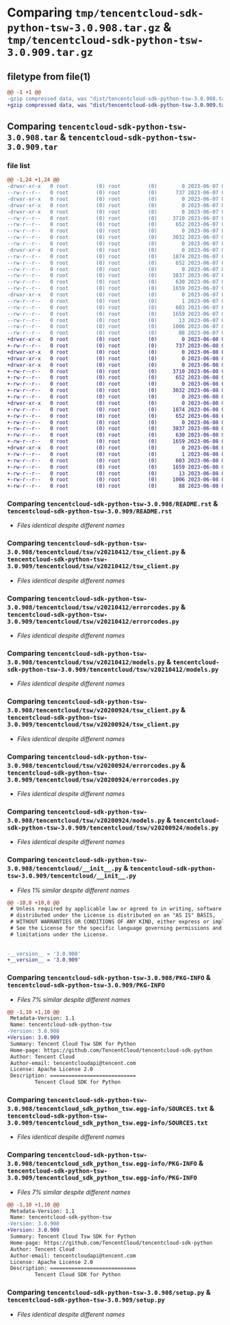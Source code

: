 # Comparing `tmp/tencentcloud-sdk-python-tsw-3.0.908.tar.gz` & `tmp/tencentcloud-sdk-python-tsw-3.0.909.tar.gz`

## filetype from file(1)

```diff
@@ -1 +1 @@
-gzip compressed data, was "dist/tencentcloud-sdk-python-tsw-3.0.908.tar", last modified: Wed Jun  7 00:35:52 2023, max compression
+gzip compressed data, was "dist/tencentcloud-sdk-python-tsw-3.0.909.tar", last modified: Thu Jun  8 00:36:58 2023, max compression
```

## Comparing `tencentcloud-sdk-python-tsw-3.0.908.tar` & `tencentcloud-sdk-python-tsw-3.0.909.tar`

### file list

```diff
@@ -1,24 +1,24 @@
-drwxr-xr-x   0 root         (0) root         (0)        0 2023-06-07 00:35:52.000000 tencentcloud-sdk-python-tsw-3.0.908/
--rw-r--r--   0 root         (0) root         (0)      737 2023-06-07 00:35:52.000000 tencentcloud-sdk-python-tsw-3.0.908/README.rst
-drwxr-xr-x   0 root         (0) root         (0)        0 2023-06-07 00:35:52.000000 tencentcloud-sdk-python-tsw-3.0.908/tencentcloud/
-drwxr-xr-x   0 root         (0) root         (0)        0 2023-06-07 00:35:52.000000 tencentcloud-sdk-python-tsw-3.0.908/tencentcloud/tsw/
-drwxr-xr-x   0 root         (0) root         (0)        0 2023-06-07 00:35:52.000000 tencentcloud-sdk-python-tsw-3.0.908/tencentcloud/tsw/v20210412/
--rw-r--r--   0 root         (0) root         (0)     3710 2023-06-07 00:35:52.000000 tencentcloud-sdk-python-tsw-3.0.908/tencentcloud/tsw/v20210412/tsw_client.py
--rw-r--r--   0 root         (0) root         (0)      652 2023-06-07 00:35:52.000000 tencentcloud-sdk-python-tsw-3.0.908/tencentcloud/tsw/v20210412/errorcodes.py
--rw-r--r--   0 root         (0) root         (0)        0 2023-06-07 00:35:52.000000 tencentcloud-sdk-python-tsw-3.0.908/tencentcloud/tsw/v20210412/__init__.py
--rw-r--r--   0 root         (0) root         (0)     3032 2023-06-07 00:35:52.000000 tencentcloud-sdk-python-tsw-3.0.908/tencentcloud/tsw/v20210412/models.py
--rw-r--r--   0 root         (0) root         (0)        0 2023-06-07 00:35:52.000000 tencentcloud-sdk-python-tsw-3.0.908/tencentcloud/tsw/__init__.py
-drwxr-xr-x   0 root         (0) root         (0)        0 2023-06-07 00:35:52.000000 tencentcloud-sdk-python-tsw-3.0.908/tencentcloud/tsw/v20200924/
--rw-r--r--   0 root         (0) root         (0)     1874 2023-06-07 00:35:52.000000 tencentcloud-sdk-python-tsw-3.0.908/tencentcloud/tsw/v20200924/tsw_client.py
--rw-r--r--   0 root         (0) root         (0)      652 2023-06-07 00:35:52.000000 tencentcloud-sdk-python-tsw-3.0.908/tencentcloud/tsw/v20200924/errorcodes.py
--rw-r--r--   0 root         (0) root         (0)        0 2023-06-07 00:35:52.000000 tencentcloud-sdk-python-tsw-3.0.908/tencentcloud/tsw/v20200924/__init__.py
--rw-r--r--   0 root         (0) root         (0)     3837 2023-06-07 00:35:52.000000 tencentcloud-sdk-python-tsw-3.0.908/tencentcloud/tsw/v20200924/models.py
--rw-r--r--   0 root         (0) root         (0)      630 2023-06-07 00:35:52.000000 tencentcloud-sdk-python-tsw-3.0.908/tencentcloud/__init__.py
--rw-r--r--   0 root         (0) root         (0)     1659 2023-06-07 00:35:52.000000 tencentcloud-sdk-python-tsw-3.0.908/PKG-INFO
-drwxr-xr-x   0 root         (0) root         (0)        0 2023-06-07 00:35:52.000000 tencentcloud-sdk-python-tsw-3.0.908/tencentcloud_sdk_python_tsw.egg-info/
--rw-r--r--   0 root         (0) root         (0)        1 2023-06-07 00:35:52.000000 tencentcloud-sdk-python-tsw-3.0.908/tencentcloud_sdk_python_tsw.egg-info/dependency_links.txt
--rw-r--r--   0 root         (0) root         (0)      603 2023-06-07 00:35:52.000000 tencentcloud-sdk-python-tsw-3.0.908/tencentcloud_sdk_python_tsw.egg-info/SOURCES.txt
--rw-r--r--   0 root         (0) root         (0)     1659 2023-06-07 00:35:52.000000 tencentcloud-sdk-python-tsw-3.0.908/tencentcloud_sdk_python_tsw.egg-info/PKG-INFO
--rw-r--r--   0 root         (0) root         (0)       13 2023-06-07 00:35:52.000000 tencentcloud-sdk-python-tsw-3.0.908/tencentcloud_sdk_python_tsw.egg-info/top_level.txt
--rw-r--r--   0 root         (0) root         (0)     1006 2023-06-07 00:35:52.000000 tencentcloud-sdk-python-tsw-3.0.908/setup.py
--rw-r--r--   0 root         (0) root         (0)       88 2023-06-07 00:35:52.000000 tencentcloud-sdk-python-tsw-3.0.908/setup.cfg
+drwxr-xr-x   0 root         (0) root         (0)        0 2023-06-08 00:36:58.000000 tencentcloud-sdk-python-tsw-3.0.909/
+-rw-r--r--   0 root         (0) root         (0)      737 2023-06-08 00:36:58.000000 tencentcloud-sdk-python-tsw-3.0.909/README.rst
+drwxr-xr-x   0 root         (0) root         (0)        0 2023-06-08 00:36:58.000000 tencentcloud-sdk-python-tsw-3.0.909/tencentcloud/
+drwxr-xr-x   0 root         (0) root         (0)        0 2023-06-08 00:36:58.000000 tencentcloud-sdk-python-tsw-3.0.909/tencentcloud/tsw/
+drwxr-xr-x   0 root         (0) root         (0)        0 2023-06-08 00:36:58.000000 tencentcloud-sdk-python-tsw-3.0.909/tencentcloud/tsw/v20210412/
+-rw-r--r--   0 root         (0) root         (0)     3710 2023-06-08 00:36:58.000000 tencentcloud-sdk-python-tsw-3.0.909/tencentcloud/tsw/v20210412/tsw_client.py
+-rw-r--r--   0 root         (0) root         (0)      652 2023-06-08 00:36:58.000000 tencentcloud-sdk-python-tsw-3.0.909/tencentcloud/tsw/v20210412/errorcodes.py
+-rw-r--r--   0 root         (0) root         (0)        0 2023-06-08 00:36:58.000000 tencentcloud-sdk-python-tsw-3.0.909/tencentcloud/tsw/v20210412/__init__.py
+-rw-r--r--   0 root         (0) root         (0)     3032 2023-06-08 00:36:58.000000 tencentcloud-sdk-python-tsw-3.0.909/tencentcloud/tsw/v20210412/models.py
+-rw-r--r--   0 root         (0) root         (0)        0 2023-06-08 00:36:58.000000 tencentcloud-sdk-python-tsw-3.0.909/tencentcloud/tsw/__init__.py
+drwxr-xr-x   0 root         (0) root         (0)        0 2023-06-08 00:36:58.000000 tencentcloud-sdk-python-tsw-3.0.909/tencentcloud/tsw/v20200924/
+-rw-r--r--   0 root         (0) root         (0)     1874 2023-06-08 00:36:58.000000 tencentcloud-sdk-python-tsw-3.0.909/tencentcloud/tsw/v20200924/tsw_client.py
+-rw-r--r--   0 root         (0) root         (0)      652 2023-06-08 00:36:58.000000 tencentcloud-sdk-python-tsw-3.0.909/tencentcloud/tsw/v20200924/errorcodes.py
+-rw-r--r--   0 root         (0) root         (0)        0 2023-06-08 00:36:58.000000 tencentcloud-sdk-python-tsw-3.0.909/tencentcloud/tsw/v20200924/__init__.py
+-rw-r--r--   0 root         (0) root         (0)     3837 2023-06-08 00:36:58.000000 tencentcloud-sdk-python-tsw-3.0.909/tencentcloud/tsw/v20200924/models.py
+-rw-r--r--   0 root         (0) root         (0)      630 2023-06-08 00:36:58.000000 tencentcloud-sdk-python-tsw-3.0.909/tencentcloud/__init__.py
+-rw-r--r--   0 root         (0) root         (0)     1659 2023-06-08 00:36:58.000000 tencentcloud-sdk-python-tsw-3.0.909/PKG-INFO
+drwxr-xr-x   0 root         (0) root         (0)        0 2023-06-08 00:36:58.000000 tencentcloud-sdk-python-tsw-3.0.909/tencentcloud_sdk_python_tsw.egg-info/
+-rw-r--r--   0 root         (0) root         (0)        1 2023-06-08 00:36:58.000000 tencentcloud-sdk-python-tsw-3.0.909/tencentcloud_sdk_python_tsw.egg-info/dependency_links.txt
+-rw-r--r--   0 root         (0) root         (0)      603 2023-06-08 00:36:58.000000 tencentcloud-sdk-python-tsw-3.0.909/tencentcloud_sdk_python_tsw.egg-info/SOURCES.txt
+-rw-r--r--   0 root         (0) root         (0)     1659 2023-06-08 00:36:58.000000 tencentcloud-sdk-python-tsw-3.0.909/tencentcloud_sdk_python_tsw.egg-info/PKG-INFO
+-rw-r--r--   0 root         (0) root         (0)       13 2023-06-08 00:36:58.000000 tencentcloud-sdk-python-tsw-3.0.909/tencentcloud_sdk_python_tsw.egg-info/top_level.txt
+-rw-r--r--   0 root         (0) root         (0)     1006 2023-06-08 00:36:58.000000 tencentcloud-sdk-python-tsw-3.0.909/setup.py
+-rw-r--r--   0 root         (0) root         (0)       88 2023-06-08 00:36:58.000000 tencentcloud-sdk-python-tsw-3.0.909/setup.cfg
```

### Comparing `tencentcloud-sdk-python-tsw-3.0.908/README.rst` & `tencentcloud-sdk-python-tsw-3.0.909/README.rst`

 * *Files identical despite different names*

### Comparing `tencentcloud-sdk-python-tsw-3.0.908/tencentcloud/tsw/v20210412/tsw_client.py` & `tencentcloud-sdk-python-tsw-3.0.909/tencentcloud/tsw/v20210412/tsw_client.py`

 * *Files identical despite different names*

### Comparing `tencentcloud-sdk-python-tsw-3.0.908/tencentcloud/tsw/v20210412/errorcodes.py` & `tencentcloud-sdk-python-tsw-3.0.909/tencentcloud/tsw/v20210412/errorcodes.py`

 * *Files identical despite different names*

### Comparing `tencentcloud-sdk-python-tsw-3.0.908/tencentcloud/tsw/v20210412/models.py` & `tencentcloud-sdk-python-tsw-3.0.909/tencentcloud/tsw/v20210412/models.py`

 * *Files identical despite different names*

### Comparing `tencentcloud-sdk-python-tsw-3.0.908/tencentcloud/tsw/v20200924/tsw_client.py` & `tencentcloud-sdk-python-tsw-3.0.909/tencentcloud/tsw/v20200924/tsw_client.py`

 * *Files identical despite different names*

### Comparing `tencentcloud-sdk-python-tsw-3.0.908/tencentcloud/tsw/v20200924/errorcodes.py` & `tencentcloud-sdk-python-tsw-3.0.909/tencentcloud/tsw/v20200924/errorcodes.py`

 * *Files identical despite different names*

### Comparing `tencentcloud-sdk-python-tsw-3.0.908/tencentcloud/tsw/v20200924/models.py` & `tencentcloud-sdk-python-tsw-3.0.909/tencentcloud/tsw/v20200924/models.py`

 * *Files identical despite different names*

### Comparing `tencentcloud-sdk-python-tsw-3.0.908/tencentcloud/__init__.py` & `tencentcloud-sdk-python-tsw-3.0.909/tencentcloud/__init__.py`

 * *Files 1% similar despite different names*

```diff
@@ -10,8 +10,8 @@
 # Unless required by applicable law or agreed to in writing, software
 # distributed under the License is distributed on an "AS IS" BASIS,
 # WITHOUT WARRANTIES OR CONDITIONS OF ANY KIND, either express or implied.
 # See the License for the specific language governing permissions and
 # limitations under the License.
 
 
-__version__ = '3.0.908'
+__version__ = '3.0.909'
```

### Comparing `tencentcloud-sdk-python-tsw-3.0.908/PKG-INFO` & `tencentcloud-sdk-python-tsw-3.0.909/PKG-INFO`

 * *Files 7% similar despite different names*

```diff
@@ -1,10 +1,10 @@
 Metadata-Version: 1.1
 Name: tencentcloud-sdk-python-tsw
-Version: 3.0.908
+Version: 3.0.909
 Summary: Tencent Cloud Tsw SDK for Python
 Home-page: https://github.com/TencentCloud/tencentcloud-sdk-python
 Author: Tencent Cloud
 Author-email: tencentcloudapi@tencent.com
 License: Apache License 2.0
 Description: ============================
         Tencent Cloud SDK for Python
```

### Comparing `tencentcloud-sdk-python-tsw-3.0.908/tencentcloud_sdk_python_tsw.egg-info/SOURCES.txt` & `tencentcloud-sdk-python-tsw-3.0.909/tencentcloud_sdk_python_tsw.egg-info/SOURCES.txt`

 * *Files identical despite different names*

### Comparing `tencentcloud-sdk-python-tsw-3.0.908/tencentcloud_sdk_python_tsw.egg-info/PKG-INFO` & `tencentcloud-sdk-python-tsw-3.0.909/tencentcloud_sdk_python_tsw.egg-info/PKG-INFO`

 * *Files 7% similar despite different names*

```diff
@@ -1,10 +1,10 @@
 Metadata-Version: 1.1
 Name: tencentcloud-sdk-python-tsw
-Version: 3.0.908
+Version: 3.0.909
 Summary: Tencent Cloud Tsw SDK for Python
 Home-page: https://github.com/TencentCloud/tencentcloud-sdk-python
 Author: Tencent Cloud
 Author-email: tencentcloudapi@tencent.com
 License: Apache License 2.0
 Description: ============================
         Tencent Cloud SDK for Python
```

### Comparing `tencentcloud-sdk-python-tsw-3.0.908/setup.py` & `tencentcloud-sdk-python-tsw-3.0.909/setup.py`

 * *Files identical despite different names*

